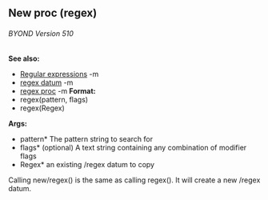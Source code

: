 ## New proc (regex) 
###### BYOND Version 510
**See also:**
*   [Regular expressions](/ref/%7Bnotes%7D/regex.md) -m
*   [regex datum](/ref/regex.md) -m
*   [regex proc](/ref/proc/regex.md) -m<!-- -->
**Format:**
*   regex(pattern, flags)
*   regex(Regex)
<!-- -->
**Args:**
*   pattern* The pattern string to search for
*   flags* (optional) A text string containing any combination of
    modifier flags
*   Regex* an existing /regex datum to copy


Calling new/regex() is the same as calling regex(). It will
create a new /regex datum.